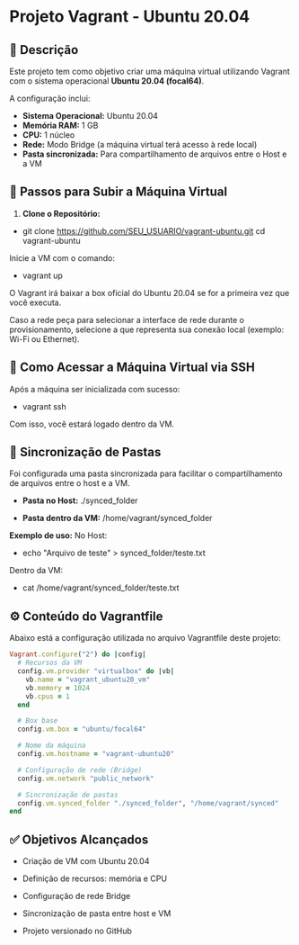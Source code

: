 # Projeto Vagrant - Ubuntu 20.04

## 📌 Descrição

Este projeto tem como objetivo criar uma máquina virtual utilizando Vagrant com o sistema operacional **Ubuntu 20.04 (focal64)**.

A configuração inclui:

- **Sistema Operacional:** Ubuntu 20.04
- **Memória RAM:** 1 GB
- **CPU:** 1 núcleo
- **Rede:** Modo Bridge (a máquina virtual terá acesso à rede local)
- **Pasta sincronizada:** Para compartilhamento de arquivos entre o Host e a VM


## 🚀 Passos para Subir a Máquina Virtual

1. **Clone o Repositório:**


- git clone https://github.com/SEU_USUARIO/vagrant-ubuntu.git
cd vagrant-ubuntu

Inicie a VM com o comando:

- vagrant up

O Vagrant irá baixar a box oficial do Ubuntu 20.04 se for a primeira vez que você executa.

Caso a rede peça para selecionar a interface de rede durante o provisionamento, selecione a que representa sua conexão local (exemplo: Wi-Fi ou Ethernet).

## 🔑 Como Acessar a Máquina Virtual via SSH
Após a máquina ser inicializada com sucesso:

- vagrant ssh

Com isso, você estará logado dentro da VM.

## 📂 Sincronização de Pastas
Foi configurada uma pasta sincronizada para facilitar o compartilhamento de arquivos entre o host e a VM.

- **Pasta no Host:** ./synced_folder

- **Pasta dentro da VM:** /home/vagrant/synced_folder

**Exemplo de uso:**
No Host:

- echo "Arquivo de teste" > synced_folder/teste.txt

Dentro da VM:

- cat /home/vagrant/synced_folder/teste.txt

## ⚙️ Conteúdo do Vagrantfile
Abaixo está a configuração utilizada no arquivo Vagrantfile deste projeto:

```ruby
Vagrant.configure("2") do |config|
  # Recursos da VM
  config.vm.provider "virtualbox" do |vb|
    vb.name = "vagrant_ubuntu20_vm"
    vb.memory = 1024
    vb.cpus = 1
  end

  # Box base
  config.vm.box = "ubuntu/focal64"

  # Nome da máquina
  config.vm.hostname = "vagrant-ubuntu20"

  # Configuração de rede (Bridge)
  config.vm.network "public_network"

  # Sincronização de pastas
  config.vm.synced_folder "./synced_folder", "/home/vagrant/synced"
end
```


## ✅ Objetivos Alcançados
- Criação de VM com Ubuntu 20.04

- Definição de recursos: memória e CPU

- Configuração de rede Bridge

- Sincronização de pasta entre host e VM

- Projeto versionado no GitHub